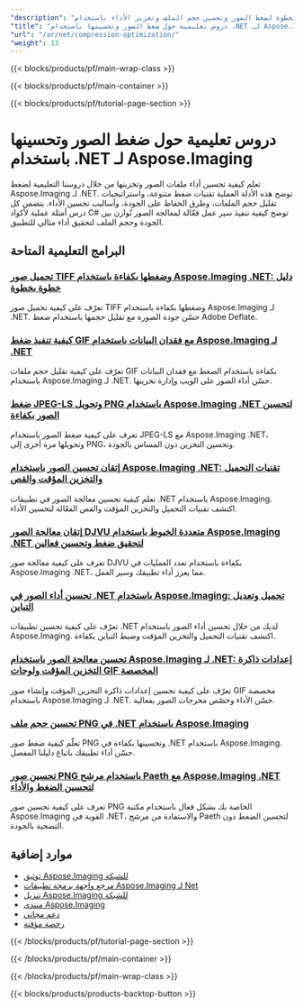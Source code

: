 ```yaml
---
"description": "دروس تعليمية خطوة بخطوة لضغط الصور وتحسين حجم الملف وتعزيز الأداء باستخدام Aspose.Imaging لـ .NET."
"title": "دروس تعليمية حول ضغط الصور وتحسينها باستخدام .NET لـ Aspose.Imaging"
"url": "/ar/net/compression-optimization/"
"weight": 13
---
```


{{< blocks/products/pf/main-wrap-class >}}

{{< blocks/products/pf/main-container >}}

{{< blocks/products/pf/tutorial-page-section >}}
# دروس تعليمية حول ضغط الصور وتحسينها باستخدام .NET لـ Aspose.Imaging

تعلم كيفية تحسين أداء ملفات الصور وتخزينها من خلال دروسنا التعليمية لضغط Aspose.Imaging لـ .NET. توضح هذه الأدلة العملية تقنيات ضغط متنوعة، واستراتيجيات تقليل حجم الملفات، وطرق الحفاظ على الجودة، وأساليب تحسين الأداء. يتضمن كل درس أمثلة عملية لأكواد C# توضح كيفية تنفيذ سير عمل فعّالة لمعالجة الصور تُوازن بين الجودة وحجم الملف لتحقيق أداء مثالي للتطبيق.

## البرامج التعليمية المتاحة

### [تحميل صور TIFF وضغطها بكفاءة باستخدام Aspose.Imaging .NET: دليل خطوة بخطوة](./load-compress-tiff-images-aspose-imaging-dotnet/)
تعرّف على كيفية تحميل صور TIFF وضغطها بكفاءة باستخدام Aspose.Imaging لـ .NET. حسّن جودة الصورة مع تقليل حجمها باستخدام ضغط Adobe Deflate.

### [كيفية تنفيذ ضغط GIF مع فقدان البيانات باستخدام Aspose.Imaging لـ .NET](./lossy-gif-compression-aspose-imaging-dotnet/)
تعرّف على كيفية تقليل حجم ملفات GIF بكفاءة باستخدام الضغط مع فقدان البيانات باستخدام Aspose.Imaging لـ .NET. حسّن أداء الصور على الويب وإدارة تخزينها.

### [ضغط JPEG-LS وتحويل PNG باستخدام Aspose.Imaging .NET لتحسين الصور بكفاءة](./jpeg-ls-compression-aspose-imaging-net/)
تعرف على كيفية ضغط الصور باستخدام JPEG-LS مع Aspose.Imaging .NET، وتحويلها مرة أخرى إلى PNG، وتحسين التخزين دون المساس بالجودة.

### [إتقان تحسين الصور باستخدام Aspose.Imaging .NET: تقنيات التحميل والتخزين المؤقت والقص](./optimize-images-aspose-imaging-net/)
تعلم كيفية تحسين معالجة الصور في تطبيقات .NET باستخدام Aspose.Imaging. اكتشف تقنيات التحميل والتخزين المؤقت والقص الفعّالة لتحسين الأداء.

### [إتقان معالجة الصور DJVU متعددة الخيوط باستخدام Aspose.Imaging .NET لتحقيق ضغط وتحسين فعالين](./multithreaded-djvu-processing-aspose-imaging-net/)
تعرف على كيفية معالجة صور DJVU بكفاءة باستخدام تعدد العمليات في Aspose.Imaging .NET، مما يعزز أداء تطبيقك وسير العمل.

### [تحسين أداء الصور في .NET باستخدام Aspose.Imaging: تحميل وتعديل التباين](./optimize-image-performance-aspose-imaging-net/)
تعرّف على كيفية تحسين تطبيقات .NET لديك من خلال تحسين أداء الصور باستخدام Aspose.Imaging. اكتشف تقنيات التحميل والتخزين المؤقت وضبط التباين بكفاءة.

### [تحسين معالجة الصور باستخدام Aspose.Imaging لـ .NET: إعدادات ذاكرة التخزين المؤقت ولوحات GIF المخصصة](./aspose-imaging-net-optimize-cache-create-gifs/)
تعرّف على كيفية تحسين إعدادات ذاكرة التخزين المؤقت وإنشاء صور GIF مخصصة باستخدام Aspose.Imaging لـ .NET. حسّن الأداء وخصّص مخرجات الصور بفعالية.

### [تحسين حجم ملف PNG في .NET باستخدام Aspose.Imaging](./png-compression-dotnet-aspose-imaging/)
تعلّم كيفية ضغط صور PNG وتحسينها بكفاءة في .NET باستخدام Aspose.Imaging. حسّن أداء تطبيقك باتباع دليلنا المفصل.

### [تحسين صور PNG باستخدام مرشح Paeth مع Aspose.Imaging .NET لتحسين الضغط والأداء](./optimize-png-images-using-paeth-filter-aspose-imaging-net/)
تعرف على كيفية تحسين صور PNG الخاصة بك بشكل فعال باستخدام مكتبة Aspose.Imaging القوية في .NET، والاستفادة من مرشح Paeth لتحسين الضغط دون التضحية بالجودة.

## موارد إضافية

- [توثيق Aspose.Imaging للشبكة](https://docs.aspose.com/imaging/net/)
- [مرجع واجهة برمجة تطبيقات Aspose.Imaging لـ Net](https://reference.aspose.com/imaging/net/)
- [تنزيل Aspose.Imaging للشبكة](https://releases.aspose.com/imaging/net/)
- [منتدى Aspose.Imaging](https://forum.aspose.com/c/imaging)
- [دعم مجاني](https://forum.aspose.com/)
- [رخصة مؤقتة](https://purchase.aspose.com/temporary-license/)

{{< /blocks/products/pf/tutorial-page-section >}}

{{< /blocks/products/pf/main-container >}}

{{< /blocks/products/pf/main-wrap-class >}}

{{< blocks/products/products-backtop-button >}}